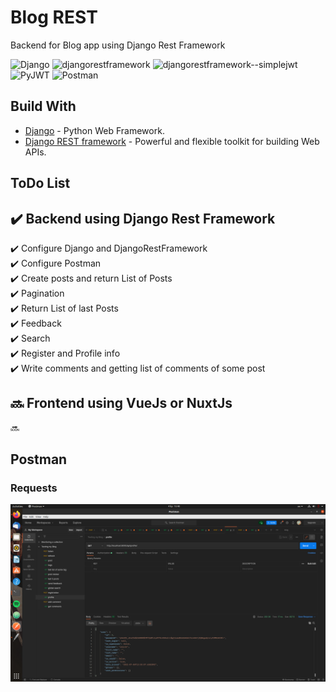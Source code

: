 # Blog REST

Backend for Blog app using Django Rest Framework

<img alt="Django" src="https://img.shields.io/badge/Django-3.2.5-purple">
<img alt="djangorestframework" src="https://img.shields.io/badge/djangorestframework-3.12.4-green">
<img alt="djangorestframework--simplejwt" src="https://img.shields.io/badge/djangorestframework--simplejwt-4.7.1-blue">
<img alt="PyJWT" src="https://img.shields.io/badge/PyJWT-2.1.0-yellow">
<img alt="Postman" src = "https://img.shields.io/badge/-Postman-blueviolet">

## Build With

* [Django](https://www.djangoproject.com/) - Python Web Framework.
* [Django REST framework](https://www.django-rest-framework.org/) - Powerful and flexible toolkit for building Web APIs.

## ToDo List

## :heavy_check_mark: Backend using Django Rest Framework 
:heavy_check_mark: Configure Django and DjangoRestFramework <br>
:heavy_check_mark: Configure Postman <br>
:heavy_check_mark: Create posts and return List of Posts <br>
:heavy_check_mark: Pagination <br>
:heavy_check_mark: Return List of last Posts <br>
:heavy_check_mark: Feedback <br>
:heavy_check_mark: Search <br>
:heavy_check_mark: Register and Profile info <br>
:heavy_check_mark: Write comments and getting list of comments of some post <br>

## :soon: Frontend using VueJs or NuxtJs

:soon: <br>

## Postman 
### Requests
![alt text][Postman]

[Postman]: api/screenshots/postman.png "Postman"
